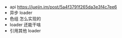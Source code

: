 
* api https://juejin.im/post/5a4f3791f265da3e3f4c7ee6
* 异步 loader
* 色组 怎么实现的
* loader 还能干啥
* 引用其他 loader